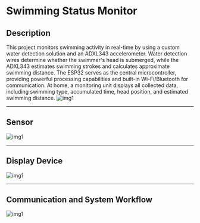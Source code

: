 # Swimming Status Monitor
## Description 

This project monitors swimming activity in real-time by using a custom water detection solution and an ADXL343 accelerometer. Water detection wires determine whether the swimmer's head is submerged, while the ADXL343 estimates swimming strokes and calculates approximate swimming distance. The ESP32 serves as the central microcontroller, providing powerful processing capabilities and built-in Wi-Fi/Bluetooth for communication. At home, a monitoring unit displays all collected data, including swimming type, accumulated time, head position, and estimated swimming distance.
![img1](images/0.jpg)

---
## Sensor
![img1](images/1.jpg)

---
## Display Device
![img1](images/2.jpg)

---
## Communication and System Workflow
![img1](images/3.jpg)
